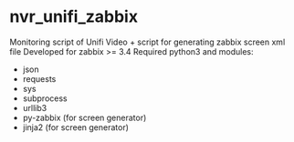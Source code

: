 # nvr_unifi_zabbix
Monitoring script of Unifi Video + script for generating zabbix screen xml file
Developed for zabbix >= 3.4
Required python3 and modules:
- json
- requests
- sys
- subprocess
- urllib3
- py-zabbix (for screen generator)
- jinja2 (for screen generator)
